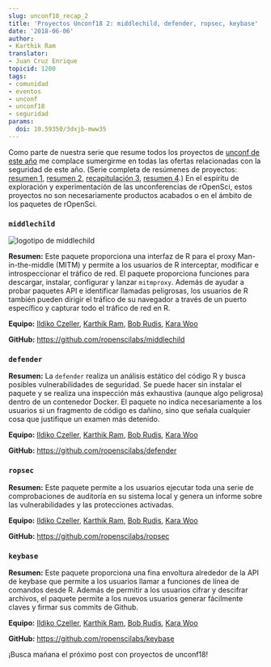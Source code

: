 ```yaml
---
slug: unconf18_recap_2
title: 'Proyectos Unconf18 2: middlechild, defender, ropsec, keybase'
date: '2018-06-06'
author:
- Karthik Ram
translator: 
- Juan Cruz Enrique
topicid: 1200
tags:
- comunidad
- eventos
- unconf
- unconf18
- seguridad
params:
  doi: 10.59350/3dxjb-mww35
---
```


Como parte de nuestra serie que resume todos los proyectos de [unconf de este año](/blog/2018/06/05/unconf18/) me complace sumergirme en todas las ofertas relacionadas con la seguridad de este año. (Serie completa de resúmenes de proyectos: [resumen 1](/blog/2018/06/05/unconf_recap_1/), [resumen 2](/blog/2018/06/06/unconf18_recap_2/), [recapitulación 3](/blog/2018/06/07/unconf_recap_3/), [resumen 4](/blog/2018/06/08/unconf_recap_4/).) En el espíritu de exploración y experimentación de las unconferencias de rOpenSci, estos proyectos no son necesariamente productos acabados o en el ámbito de los paquetes de rOpenSci.

### `middlechild`

![logotipo de middlechild](/img/blog-images/2018-06-06-unconf18_recap_2/middle_child_hex.png)

**Resumen:** Este paquete proporciona una interfaz de R para el proxy Man-in-the-middle (MITM) y permite a los usuarios de R interceptar, modificar e introspeccionar el tráfico de red. El paquete proporciona funciones para descargar, instalar, configurar y lanzar `mitmproxy`. Además de ayudar a probar paquetes API e identificar llamadas peligrosas, los usuarios de R también pueden dirigir el tráfico de su navegador a través de un puerto específico y capturar todo el tráfico de red en R.

**Equipo:** [Ildiko Czeller](https://github.com/czeildi), [Karthik Ram](https://github.com/karthik), [Bob Rudis](https://github.com/hrbrmstr), [Kara Woo](https://github.com/karawoo)

**GitHub:** <https://github.com/ropenscilabs/middlechild>

### `defender`

**Resumen:** La `defender` realiza un análisis estático del código R y busca posibles vulnerabilidades de seguridad. Se puede hacer sin instalar el paquete y se realiza una inspección más exhaustiva (aunque algo peligrosa) dentro de un contenedor Docker. El paquete no indica necesariamente a los usuarios si un fragmento de código es dañino, sino que señala cualquier cosa que justifique un examen más detenido.

**Equipo:** [Ildiko Czeller](https://github.com/czeildi), [Karthik Ram](https://github.com/karthik), [Bob Rudis](https://github.com/hrbrmstr), [Kara Woo](https://github.com/karawoo)

**GitHub:** <https://github.com/ropenscilabs/defender>

### `ropsec`

**Resumen:** Este paquete permite a los usuarios ejecutar toda una serie de comprobaciones de auditoría en su sistema local y genera un informe sobre las vulnerabilidades y las protecciones activadas.

**Equipo:** [Ildiko Czeller](https://github.com/czeildi), [Karthik Ram](https://github.com/karthik), [Bob Rudis](https://github.com/hrbrmstr), [Kara Woo](https://github.com/karawoo)

**GitHub:** <https://github.com/ropenscilabs/ropsec>

### `keybase`

**Resumen:** Este paquete proporciona una fina envoltura alrededor de la API de keybase que permite a los usuarios llamar a funciones de línea de comandos desde R. Además de permitir a los usuarios cifrar y descifrar archivos, el paquete permite a los nuevos usuarios generar fácilmente claves y firmar sus commits de Github.

**Equipo:** [Ildiko Czeller](https://github.com/czeildi), [Karthik Ram](https://github.com/karthik), [Bob Rudis](https://github.com/hrbrmstr), [Kara Woo](https://github.com/karawoo)

**GitHub:**  <https://github.com/ropenscilabs/keybase>

¡Busca mañana el próximo post con proyectos de unconf18!


